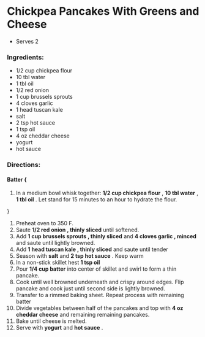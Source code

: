 # Chickpea Pancakes With Greens and Cheese 

* Serves 2 
### Ingredients: 
* 1/2 cup chickpea flour
* 10 tbl water
* 1 tbl oil
* 1/2 red onion
* 1 cup brussels sprouts
* 4 cloves garlic
* 1 head tuscan kale
*  salt
* 2 tsp hot sauce
* 1 tsp oil
* 4 oz cheddar cheese
*  yogurt
*  hot sauce

### Directions: 

#### Batter {
1. In a medium bowl whisk together: **1/2 cup chickpea flour** , **10 tbl water** , **1 tbl oil** . Let stand for 15 minutes to an hour to hydrate the flour. 

}

1. Preheat oven to 350 F. 
2. Saute **1/2 red onion , thinly sliced** until softened. 
3. Add **1 cup brussels sprouts , thinly sliced** and **4 cloves garlic , minced** and saute until lightly browned. 
4. Add **1 head tuscan kale , thinly sliced** and saute until tender 
5. Season with **salt** and **2 tsp hot sauce** . Keep warm 
6. In a non-stick skillet hest **1 tsp oil** 
7. Pour **1/4 cup batter** into center of skillet and swirl to form a thin pancake. 
8. Cook until well browned underneath and crispy around edges. Flip pancake and cook just until second side is lightly browned. 
9. Transfer to a rimmed baking sheet. Repeat process with remaining batter 
10. Divide vegetables between half of the pancakes and top with **4 oz cheddar cheese** and remaining remaining pancakes. 
11. Bake until cheese is melted. 
12. Serve with **yogurt** and **hot sauce** . 
